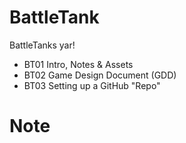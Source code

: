 # BattleTank
 BattleTanks yar!
 
 * BT01 Intro, Notes & Assets
 * BT02 Game Design Document (GDD)
 * BT03 Setting up a GitHub "Repo"

# Note